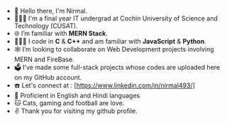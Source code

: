 - 👋 Hello there, I'm Nirmal.
- 👨🏻‍🎓 I'm a final year IT undergrad at Cochin University of Science and Technology (CUSAT).
- 🌐 I’m familiar with **MERN Stack**.
- 👨🏻‍💻 I code in **C** & **C++** and am familiar with **JavaScript** & **Python**.
- 🕸️ I’m looking to collaborate on Web Development projects involving MERN and FireBase.
- 🗳️ I've made some full-stack projects whose codes are uploaded here on my GitHub account.
- ☎️ Let's connect at : [https://www.linkedin.com/in/nirmal493/]
- 🦉 Proficient in English and Hindi languages
- 🐱 Cats, gaming and football are love.
- ✌️ Thank you for visiting my github profile.

